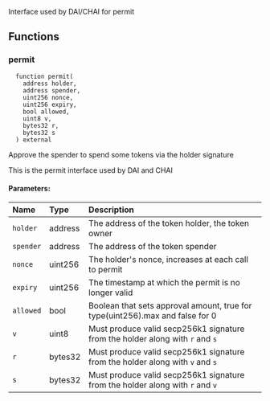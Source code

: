 Interface used by DAI/CHAI for permit


## Functions
### permit
```solidity
  function permit(
    address holder,
    address spender,
    uint256 nonce,
    uint256 expiry,
    bool allowed,
    uint8 v,
    bytes32 r,
    bytes32 s
  ) external
```
Approve the spender to spend some tokens via the holder signature

This is the permit interface used by DAI and CHAI

#### Parameters:
| Name | Type | Description                                                          |
| :--- | :--- | :------------------------------------------------------------------- |
|`holder` | address | The address of the token holder, the token owner
|`spender` | address | The address of the token spender
|`nonce` | uint256 | The holder's nonce, increases at each call to permit
|`expiry` | uint256 | The timestamp at which the permit is no longer valid
|`allowed` | bool | Boolean that sets approval amount, true for type(uint256).max and false for 0
|`v` | uint8 | Must produce valid secp256k1 signature from the holder along with `r` and `s`
|`r` | bytes32 | Must produce valid secp256k1 signature from the holder along with `v` and `s`
|`s` | bytes32 | Must produce valid secp256k1 signature from the holder along with `r` and `v`

